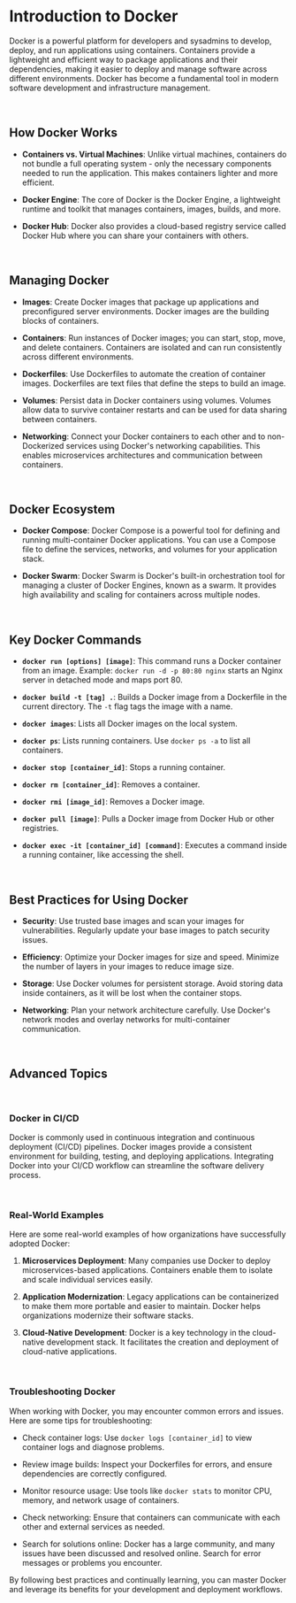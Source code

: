 <!-- # Docker Tutorial

<br>

## Introduction to Docker

Docker is a platform for developers and sysadmins to develop, deploy, and run applications with containers. The use of Linux containers to deploy applications is called containerization. Containers are not new, but their use for easily deploying applications is.

<br>

## How Docker Works

- **Containers vs. Virtual Machines**: Unlike virtual machines, containers do not bundle a full operating system - only the necessary components needed to run the application. This makes containers lighter and more efficient.
- **Docker Engine**: The core of Docker is the Docker Engine, a lightweight runtime and toolkit that manages containers, images, builds, and more.
- **Docker Hub**: Docker also provides a cloud-based registry service called Docker Hub where you can share your containers with others.

<br>

## Managing Docker

- **Images**: Create Docker images that package up applications and preconfigured server environments.
- **Containers**: Run instances of Docker images; you can start, stop, move, and delete containers.
- **Dockerfiles**: Use Dockerfiles to automate the creation of container images.
- **Volumes**: Persist data in Docker containers using volumes.
- **Networking**: Connect your Docker containers to each other and to non-Dockerized services using Docker's networking capabilities.

<br>

## Docker Ecosystem

- **Docker Compose**: Tool for defining and running multi-container Docker applications.
- **Docker Swarm**: For managing a cluster of Docker Engines, known as a swarm.

<br>

## Key Docker Commands

- **`docker run [options] [image]`**: This command runs a Docker container from an image. Example: `docker run -d -p 80:80 nginx` starts an Nginx server in detached mode and maps port 80.

- **`docker build -t [tag] .`**: Builds a Docker image from a Dockerfile in the current directory. The `-t` flag tags the image with a name.

- **`docker images`**: Lists all Docker images on the local system.

- **`docker ps`**: Lists running containers. Use `docker ps -a` to list all containers.

- **`docker stop [container_id]`**: Stops a running container.

- **`docker rm [container_id]`**: Removes a container.

- **`docker rmi [image_id]`**: Removes a Docker image.

- **`docker pull [image]`**: Pulls a Docker image from Docker Hub or other registries.

- **`docker exec -it [container_id] [command]`**: Executes a command inside a running container, like accessing the shell.

<br>

## Best Practices for Using Docker

- **Security**: Use trusted base images and scan your images for vulnerabilities.
- **Efficiency**: Optimize your Docker images for size and speed.
- **Storage**: Use Docker volumes for persistent storage. -->


# Introduction to Docker

Docker is a powerful platform for developers and sysadmins to develop, deploy, and run applications using containers. Containers provide a lightweight and efficient way to package applications and their dependencies, making it easier to deploy and manage software across different environments. Docker has become a fundamental tool in modern software development and infrastructure management.

<br>

## How Docker Works

- **Containers vs. Virtual Machines**: Unlike virtual machines, containers do not bundle a full operating system - only the necessary components needed to run the application. This makes containers lighter and more efficient.

- **Docker Engine**: The core of Docker is the Docker Engine, a lightweight runtime and toolkit that manages containers, images, builds, and more.

- **Docker Hub**: Docker also provides a cloud-based registry service called Docker Hub where you can share your containers with others.

<br>

## Managing Docker

- **Images**: Create Docker images that package up applications and preconfigured server environments. Docker images are the building blocks of containers.

- **Containers**: Run instances of Docker images; you can start, stop, move, and delete containers. Containers are isolated and can run consistently across different environments.

- **Dockerfiles**: Use Dockerfiles to automate the creation of container images. Dockerfiles are text files that define the steps to build an image.

- **Volumes**: Persist data in Docker containers using volumes. Volumes allow data to survive container restarts and can be used for data sharing between containers.

- **Networking**: Connect your Docker containers to each other and to non-Dockerized services using Docker's networking capabilities. This enables microservices architectures and communication between containers.

<br>

## Docker Ecosystem

- **Docker Compose**: Docker Compose is a powerful tool for defining and running multi-container Docker applications. You can use a Compose file to define the services, networks, and volumes for your application stack.

- **Docker Swarm**: Docker Swarm is Docker's built-in orchestration tool for managing a cluster of Docker Engines, known as a swarm. It provides high availability and scaling for containers across multiple nodes.

<br>

## Key Docker Commands

- **`docker run [options] [image]`**: This command runs a Docker container from an image. Example: `docker run -d -p 80:80 nginx` starts an Nginx server in detached mode and maps port 80.

- **`docker build -t [tag] .`**: Builds a Docker image from a Dockerfile in the current directory. The `-t` flag tags the image with a name.

- **`docker images`**: Lists all Docker images on the local system.

- **`docker ps`**: Lists running containers. Use `docker ps -a` to list all containers.

- **`docker stop [container_id]`**: Stops a running container.

- **`docker rm [container_id]`**: Removes a container.

- **`docker rmi [image_id]`**: Removes a Docker image.

- **`docker pull [image]`**: Pulls a Docker image from Docker Hub or other registries.

- **`docker exec -it [container_id] [command]`**: Executes a command inside a running container, like accessing the shell.

<br>

## Best Practices for Using Docker

- **Security**: Use trusted base images and scan your images for vulnerabilities. Regularly update your base images to patch security issues.

- **Efficiency**: Optimize your Docker images for size and speed. Minimize the number of layers in your images to reduce image size.

- **Storage**: Use Docker volumes for persistent storage. Avoid storing data inside containers, as it will be lost when the container stops.

- **Networking**: Plan your network architecture carefully. Use Docker's network modes and overlay networks for multi-container communication.

<br>

## Advanced Topics

<br>

### Docker in CI/CD

Docker is commonly used in continuous integration and continuous deployment (CI/CD) pipelines. Docker images provide a consistent environment for building, testing, and deploying applications. Integrating Docker into your CI/CD workflow can streamline the software delivery process.

<br>

### Real-World Examples

Here are some real-world examples of how organizations have successfully adopted Docker:

1. **Microservices Deployment**: Many companies use Docker to deploy microservices-based applications. Containers enable them to isolate and scale individual services easily.

2. **Application Modernization**: Legacy applications can be containerized to make them more portable and easier to maintain. Docker helps organizations modernize their software stacks.

3. **Cloud-Native Development**: Docker is a key technology in the cloud-native development stack. It facilitates the creation and deployment of cloud-native applications.

<br>

### Troubleshooting Docker

When working with Docker, you may encounter common errors and issues. Here are some tips for troubleshooting:

- Check container logs: Use `docker logs [container_id]` to view container logs and diagnose problems.

- Review image builds: Inspect your Dockerfiles for errors, and ensure dependencies are correctly configured.

- Monitor resource usage: Use tools like `docker stats` to monitor CPU, memory, and network usage of containers.

- Check networking: Ensure that containers can communicate with each other and external services as needed.

- Search for solutions online: Docker has a large community, and many issues have been discussed and resolved online. Search for error messages or problems you encounter.

By following best practices and continually learning, you can master Docker and leverage its benefits for your development and deployment workflows.
